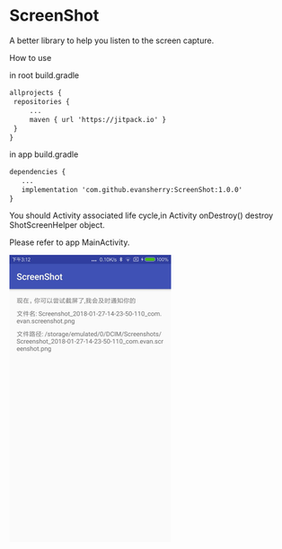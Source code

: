 # ScreenShot
A better library to help you listen to the screen capture.

How to use

in root build.gradle

    allprojects {
	 repositories {
	     ...
	     maven { url 'https://jitpack.io' }
	 }
    }

in app build.gradle
    
    dependencies {
       ...
       implementation 'com.github.evansherry:ScreenShot:1.0.0'
    }

You should Activity associated life cycle,in Activity onDestroy() destroy ShotScreenHelper object.

Please refer to app MainActivity.


<img src="https://github.com/evansherry/ScreenShot/blob/master/screenshots/screenshot_01.jpg" style="zoom:50%" />

